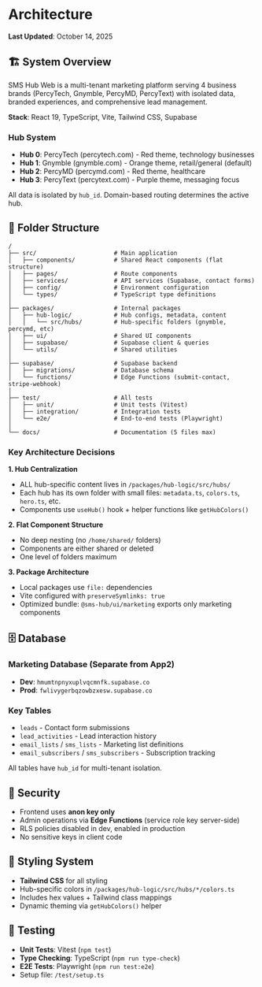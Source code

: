 # Architecture

**Last Updated**: October 14, 2025

## 🏗️ System Overview

SMS Hub Web is a multi-tenant marketing platform serving 4 business brands (PercyTech, Gnymble, PercyMD, PercyText) with isolated data, branded experiences, and comprehensive lead management.

**Stack**: React 19, TypeScript, Vite, Tailwind CSS, Supabase

### Hub System

- **Hub 0**: PercyTech (percytech.com) - Red theme, technology businesses
- **Hub 1**: Gnymble (gnymble.com) - Orange theme, retail/general (default)
- **Hub 2**: PercyMD (percymd.com) - Red theme, healthcare
- **Hub 3**: PercyText (percytext.com) - Purple theme, messaging focus

All data is isolated by `hub_id`. Domain-based routing determines the active hub.

## 📁 Folder Structure

```
/
├── src/                      # Main application
│   ├── components/           # Shared React components (flat structure)
│   ├── pages/                # Route components
│   ├── services/             # API services (Supabase, contact forms)
│   ├── config/               # Environment configuration
│   └── types/                # TypeScript type definitions
│
├── packages/                 # Internal packages
│   ├── hub-logic/            # Hub configs, metadata, content
│   │   └── src/hubs/         # Hub-specific folders (gnymble, percymd, etc)
│   ├── ui/                   # Shared UI components
│   ├── supabase/             # Supabase client & queries
│   └── utils/                # Shared utilities
│
├── supabase/                 # Supabase backend
│   ├── migrations/           # Database schema
│   └── functions/            # Edge Functions (submit-contact, stripe-webhook)
│
├── test/                     # All tests
│   ├── unit/                 # Unit tests (Vitest)
│   ├── integration/          # Integration tests
│   └── e2e/                  # End-to-end tests (Playwright)
│
└── docs/                     # Documentation (5 files max)
```

### Key Architecture Decisions

**1. Hub Centralization**

- ALL hub-specific content lives in `/packages/hub-logic/src/hubs/`
- Each hub has its own folder with small files: `metadata.ts`, `colors.ts`, `hero.ts`, etc.
- Components use `useHub()` hook + helper functions like `getHubColors()`

**2. Flat Component Structure**

- No deep nesting (no `/home/shared/` folders)
- Components are either shared or deleted
- One level of folders maximum

**3. Package Architecture**

- Local packages use `file:` dependencies
- Vite configured with `preserveSymlinks: true`
- Optimized bundle: `@sms-hub/ui/marketing` exports only marketing components

## 🗄️ Database

### Marketing Database (Separate from App2)

- **Dev**: `hmumtnpnyxuplvqcmnfk.supabase.co`
- **Prod**: `fwlivygerbqzowbzxesw.supabase.co`

### Key Tables

- `leads` - Contact form submissions
- `lead_activities` - Lead interaction history
- `email_lists` / `sms_lists` - Marketing list definitions
- `email_subscribers` / `sms_subscribers` - Subscription tracking

All tables have `hub_id` for multi-tenant isolation.

## 🔐 Security

- Frontend uses **anon key only**
- Admin operations via **Edge Functions** (service role key server-side)
- RLS policies disabled in dev, enabled in production
- No sensitive keys in client code

## 🎨 Styling System

- **Tailwind CSS** for all styling
- Hub-specific colors in `/packages/hub-logic/src/hubs/*/colors.ts`
- Includes hex values + Tailwind class mappings
- Dynamic theming via `getHubColors()` helper

## 🧪 Testing

- **Unit Tests**: Vitest (`npm test`)
- **Type Checking**: TypeScript (`npm run type-check`)
- **E2E Tests**: Playwright (`npm run test:e2e`)
- Setup file: `/test/setup.ts`
